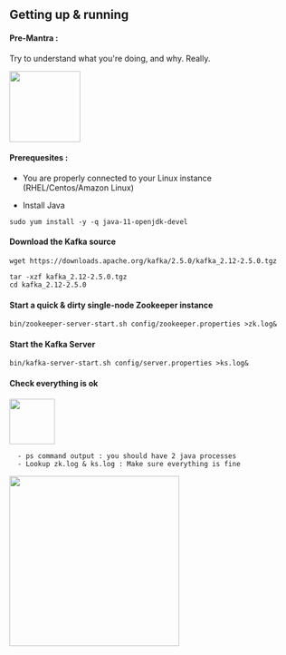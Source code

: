 ## Getting up & running

#### Pre-Mantra : 

Try to understand what you're doing, and why. Really.

<img src="https://media.makeameme.org/created/one-does-not-5b913b.jpg" width="125"></img>

#### Prerequesites : 

- You are properly connected to your Linux instance (RHEL/Centos/Amazon Linux)

- Install Java

```
sudo yum install -y -q java-11-openjdk-devel
```

#### Download the Kafka source

```
wget https://downloads.apache.org/kafka/2.5.0/kafka_2.12-2.5.0.tgz

tar -xzf kafka_2.12-2.5.0.tgz
cd kafka_2.12-2.5.0
```

#### Start a quick & dirty single-node Zookeeper instance
```
bin/zookeeper-server-start.sh config/zookeeper.properties >zk.log&
```

#### Start the Kafka Server
```
bin/kafka-server-start.sh config/server.properties >ks.log&
```

#### Check everything is ok

<img src="https://blog.iron.io/wp-content/uploads/2014/04/stay-paranoid-and-trust-no-one.png" width="80"></img>
```
  - ps command output : you should have 2 java processes
  - Lookup zk.log & ks.log : Make sure everything is fine
```

<img width="300" src="https://user-images.githubusercontent.com/28993140/82143641-9cdb3b00-9845-11ea-9c6f-8327994ec2a1.png">


